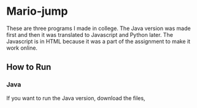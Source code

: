 # Mario-jump
These are three programs I made in college. The Java version was made first and then it was translated to Javascript and Python later. The Javascript is in HTML because it was a part of the assignment to make it work online.
## How to Run
### Java
If you want to run the Java version, download the files, 
